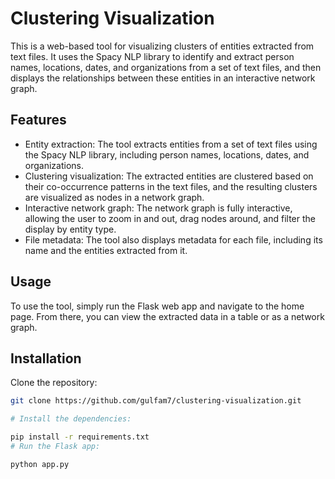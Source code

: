 # Clustering Visualization

This is a web-based tool for visualizing clusters of entities extracted from text files. It uses the Spacy NLP library to identify and extract person names, locations, dates, and organizations from a set of text files, and then displays the relationships between these entities in an interactive network graph.

## Features

- Entity extraction: The tool extracts entities from a set of text files using the Spacy NLP library, including person names, locations, dates, and organizations.
- Clustering visualization: The extracted entities are clustered based on their co-occurrence patterns in the text files, and the resulting clusters are visualized as nodes in a network graph.
- Interactive network graph: The network graph is fully interactive, allowing the user to zoom in and out, drag nodes around, and filter the display by entity type.
- File metadata: The tool also displays metadata for each file, including its name and the entities extracted from it.

## Usage

To use the tool, simply run the Flask web app and navigate to the home page. From there, you can view the extracted data in a table or as a network graph.

## Installation

Clone the repository:

```bash
git clone https://github.com/gulfam7/clustering-visualization.git

# Install the dependencies:

pip install -r requirements.txt
# Run the Flask app:

python app.py

